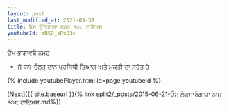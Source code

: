 ```yaml
---
layout: post
last_modified_at: 2021-03-30
title: ਓਮ ਉੱਤਰਾਯਾ ਨਮਹ ੧੦੮ ਟਾਇਮਸ
youtubeId: mRSQ_sPxQ3c
---
```

 
 
 ਓਮ ਭਾਗਾਵਥੇ ਨਮਹ  
 
 -  ਜੋ ਧਨ-ਦੌਲਤ ਦਾਨ ਪ੍ਰਸਿੱਧੀ ਤਿਆਗ ਅਤੇ ਮੁਕਤੀ ਦਾ ਸਰੋਤ ਹੈ 
 
  
 
  
 
 
 
 
 
 


{% include youtubePlayer.html id=page.youtubeId %}
 
[Next]({{ site.baseurl }}{% link  split2/_posts/2015-06-21-ਓਮ ਲੋਕਸਾਰੰਗਾਯਾ ਨਾਮ ੧੦੮ ਟਾਇਮਸ.md%})
 
